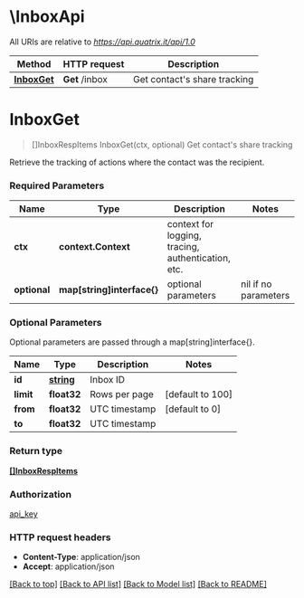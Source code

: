 # \InboxApi

All URIs are relative to *https://api.quatrix.it/api/1.0*

Method | HTTP request | Description
------------- | ------------- | -------------
[**InboxGet**](InboxApi.md#InboxGet) | **Get** /inbox | Get contact&#39;s share tracking


# **InboxGet**
> []InboxRespItems InboxGet(ctx, optional)
Get contact's share tracking

Retrieve the tracking of actions where the contact was the recipient. 

### Required Parameters

Name | Type | Description  | Notes
------------- | ------------- | ------------- | -------------
 **ctx** | **context.Context** | context for logging, tracing, authentication, etc.
 **optional** | **map[string]interface{}** | optional parameters | nil if no parameters

### Optional Parameters
Optional parameters are passed through a map[string]interface{}.

Name | Type | Description  | Notes
------------- | ------------- | ------------- | -------------
 **id** | [**string**](.md)| Inbox ID | 
 **limit** | **float32**| Rows per page | [default to 100]
 **from** | **float32**| UTC timestamp | [default to 0]
 **to** | **float32**| UTC timestamp | 

### Return type

[**[]InboxRespItems**](InboxRespItems.md)

### Authorization

[api_key](../README.md#api_key)

### HTTP request headers

 - **Content-Type**: application/json
 - **Accept**: application/json

[[Back to top]](#) [[Back to API list]](../README.md#documentation-for-api-endpoints) [[Back to Model list]](../README.md#documentation-for-models) [[Back to README]](../README.md)

